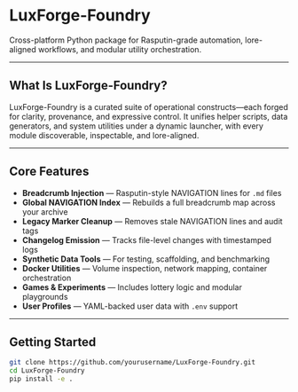 # LuxForge-Foundry

Cross-platform Python package for Rasputin-grade automation, lore-aligned workflows, and modular utility orchestration.

---

##  What Is LuxForge-Foundry?

LuxForge-Foundry is a curated suite of operational constructs—each forged for clarity, provenance, and expressive control. It unifies helper scripts, data generators, and system utilities under a dynamic launcher, with every module discoverable, inspectable, and lore-aligned.

---

##  Core Features

-  **Breadcrumb Injection** — Rasputin-style NAVIGATION lines for `.md` files
-  **Global NAVIGATION Index** — Rebuilds a full breadcrumb map across your archive
-  **Legacy Marker Cleanup** — Removes stale NAVIGATION lines and audit tags
-  **Changelog Emission** — Tracks file-level changes with timestamped logs
-  **Synthetic Data Tools** — For testing, scaffolding, and benchmarking
-  **Docker Utilities** — Volume inspection, network mapping, container orchestration
-  **Games & Experiments** — Includes lottery logic and modular playgrounds
-  **User Profiles** — YAML-backed user data with `.env` support

---

##  Getting Started

```bash
git clone https://github.com/yourusername/LuxForge-Foundry.git
cd LuxForge-Foundry
pip install -e .